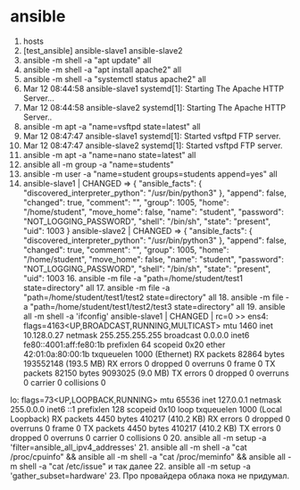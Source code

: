 # ansible
1. hosts 
2. [test_ansible]
ansible-slave1
ansible-slave2
3. ansible -m shell -a "apt update" all
4. ansible -m shell -a "apt install apache2" all
5. ansible -m shell -a "systemctl status apache2" all
6. Mar 12 08:44:58 ansible-slave1 systemd[1]: Starting The Apache HTTP Server...
7. Mar 12 08:44:58 ansible-slave2 systemd[1]: Starting The Apache HTTP Server..
8. ansible -m apt -a "name=vsftpd state=latest" all
9. Mar 12 08:47:47 ansible-slave1 systemd[1]: Started vsftpd FTP server.
10. Mar 12 08:47:47 ansible-slave2 systemd[1]: Started vsftpd FTP server. 
12. ansible -m apt -a "name=nano state=latest" all
13. ansible all -m group -a "name=students" 
14. ansible -m user -a "name=student groups=students append=yes" all
15. ansible-slave1 | CHANGED => {
    "ansible_facts": {
        "discovered_interpreter_python": "/usr/bin/python3"
    },
    "append": false,
    "changed": true,
    "comment": "",
    "group": 1005,
    "home": "/home/student",
    "move_home": false,
    "name": "student",
    "password": "NOT_LOGGING_PASSWORD",
    "shell": "/bin/sh",
    "state": "present",
    "uid": 1003
}
ansible-slave2 | CHANGED => {
    "ansible_facts": {
        "discovered_interpreter_python": "/usr/bin/python3"
    },
    "append": false,
    "changed": true,
    "comment": "",
    "group": 1005,
    "home": "/home/student",
    "move_home": false,
    "name": "student",
    "password": "NOT_LOGGING_PASSWORD",
    "shell": "/bin/sh",
    "state": "present",
    "uid": 1003
    16. ansible  -m file -a "path=/home/student/test1 state=directory" all
    17. ansible  -m file -a "path=/home/student/test1/test2 state=directory" all
    18. ansible  -m file -a "path=/home/student/test1/test2/test3 state=directory" all
    19. ansible all -m shell -a 'ifconfig'
ansible-slave1 | CHANGED | rc=0 >>
ens4: flags=4163<UP,BROADCAST,RUNNING,MULTICAST>  mtu 1460
        inet 10.128.0.27  netmask 255.255.255.255  broadcast 0.0.0.0
        inet6 fe80::4001:aff:fe80:1b  prefixlen 64  scopeid 0x20<link>
        ether 42:01:0a:80:00:1b  txqueuelen 1000  (Ethernet)
        RX packets 82864  bytes 193552148 (193.5 MB)
        RX errors 0  dropped 0  overruns 0  frame 0
        TX packets 82150  bytes 9093025 (9.0 MB)
        TX errors 0  dropped 0 overruns 0  carrier 0  collisions 0

lo: flags=73<UP,LOOPBACK,RUNNING>  mtu 65536
        inet 127.0.0.1  netmask 255.0.0.0
        inet6 ::1  prefixlen 128  scopeid 0x10<host>
        loop  txqueuelen 1000  (Local Loopback)
        RX packets 4450  bytes 410217 (410.2 KB)
        RX errors 0  dropped 0  overruns 0  frame 0
        TX packets 4450  bytes 410217 (410.2 KB)
        TX errors 0  dropped 0 overruns 0  carrier 0  collisions 0
    20. ansible all -m setup -a 'filter=ansible_all_ipv4_addresses'
    21. ansible all -m shell -a "cat /proc/cpuinfo" && ansible all -m shell -a "cat /proc/meminfo" && ansible all -m shell -a "cat /etc/issue" и так далее
    22. ansible all -m setup -a 'gather_subset=hardware'
    23. Про провайдера облака пока не придумал.

